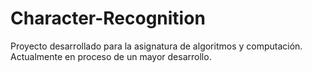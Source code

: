 # Character-Recognition

Proyecto desarrollado para la asignatura de algoritmos y computación. Actualmente en proceso de un mayor desarrollo.
